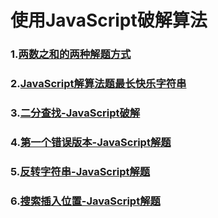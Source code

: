 # 使用JavaScript破解算法

### 1.[两数之和的两种解题方式](https://juejin.cn/post/7126779227390607368)
### 2.[JavaScript解算法题最长快乐字符串](https://juejin.cn/post/7127140533343879181)
### 3.[二分查找-JavaScript破解](https://juejin.cn/post/7127656539313143822)
### 4.[第一个错误版本-JavaScript解题](https://juejin.cn/post/7128029782767304718)
### 5.[反转字符串-JavaScript解题](https://juejin.cn/post/7128398456753750030)
### 6.[搜索插入位置-JavaScript解题](https://juejin.cn/post/7128675995225161735)